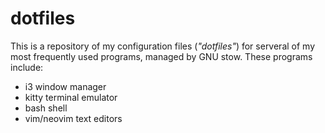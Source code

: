 # dotfiles

This is a repository of my configuration files (*"dotfiles"*) for serveral of my most frequently used programs, managed by GNU stow. These programs include: 
- i3 window manager
- kitty terminal emulator
- bash shell
- vim/neovim text editors
